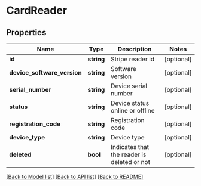# CardReader

## Properties
Name | Type | Description | Notes
------------ | ------------- | ------------- | -------------
**id** | **string** | Stripe reader id | [optional] 
**device_software_version** | **string** | Software version | [optional] 
**serial_number** | **string** | Device serial number | [optional] 
**status** | **string** | Device status online or offline | [optional] 
**registration_code** | **string** | Registration code | [optional] 
**device_type** | **string** | Device type | [optional] 
**deleted** | **bool** | Indicates that the reader is deleted or not | [optional] 

[[Back to Model list]](../README.md#documentation-for-models) [[Back to API list]](../README.md#documentation-for-api-endpoints) [[Back to README]](../README.md)


